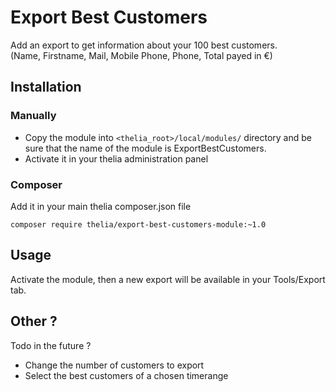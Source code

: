 # Export Best Customers

Add an export to get information about your 100 best customers.  
(Name, Firstname, Mail, Mobile Phone, Phone, Total payed in €)

## Installation

### Manually

* Copy the module into ```<thelia_root>/local/modules/``` directory and be sure that the name of the module is ExportBestCustomers.
* Activate it in your thelia administration panel

### Composer

Add it in your main thelia composer.json file

```
composer require thelia/export-best-customers-module:~1.0
```

## Usage

Activate the module, then a new export will be available in your Tools/Export tab.

## Other ?

Todo in the future ?
 - Change the number of customers to export
 - Select the best customers of a chosen timerange